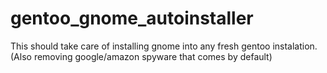 # gentoo_gnome_autoinstaller
This should take care of installing gnome into any fresh gentoo instalation. (Also removing google/amazon spyware that comes by default)
